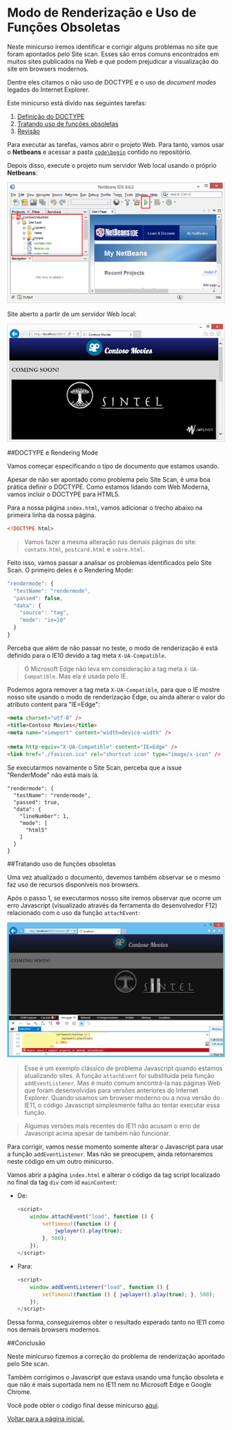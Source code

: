 Modo de Renderização e Uso de Funções Obsoletas
========================================
Neste minicurso iremos identificar e corrigir alguns problemas no site que foram apontados pelo Site scan. Esses são erros comuns encontrados em muitos sites publicados na Web e que podem prejudicar a visualização do site em browsers modernos.

Dentre eles citamos o não uso de DOCTYPE e o uso de *document modes* legados do Internet Explorer.

Este minicurso está divido nas seguintes tarefas:

1. [Definição do DOCTYPE](#Task1)
1. [Tratando uso de funções obsoletas](#Task2)
1. [Revisão](#Review)

Para executar as tarefas, vamos abrir o projeto Web. Para tanto, vamos usar o **Netbeans** e acessar a pasta [`code\begin`](./code/begin) contido no repositório.

Depois disso, execute o projeto num servidor Web local usando o próprio **Netbeans**:

![Abrir projeto no Netbeans](./images/run_netbeans_project.png)

Site aberto a partir de um servidor Web local:

![Executar site no servidor Web local](./images/site_local_webserver.png)

<p name="Task1"></p>
##DOCTYPE e Rendering Mode

Vamos começar especificando o tipo de documento que estamos usando.
 
Apesar de não ser apontado como problema pelo Site Scan, é uma boa prática definir o DOCTYPE. Como estamos lidando com Web Moderna, vamos incluir o DOCTYPE para HTML5.

Para a nossa página `index.html`, vamos adicionar o trecho abaixo na primeira linha da nossa página.

````HTML
<!DOCTYPE html>
````

> Vamos fazer a mesma alteração nas demais páginas do site: `contato.html`, `postcard.html` e `sobre.html`.

Feito isso, vamos passar a analisar os problemas identificados pelo Site Scan. O primeiro deles é o Rendering Mode:

````Javascript
"rendermode": {
  "testName": "rendermode",
  "passed": false,
  "data": {
    "source": "tag",
    "mode": "ie=10"
  }
}
````

Perceba que além de não passar no teste, o modo de renderização é está definido para o IE10 devido a tag meta `X-UA-Compatible`.

> O Microsoft Edge não leva em consideração a tag meta `X-UA-Compatible`. Mas ela é usada pelo IE. 

Podemos agora remover a tag meta `X-UA-Compatible`, para que o IE mostre nosso site usando o modo de renderização Edge, ou ainda alterar o valor do atributo content para "IE=Edge":

````HTML
<meta charset="utf-8" />
<title>Contoso Movies</title>
<meta name="viewport" content="width=device-width" />	

<meta http-equiv="X-UA-Compatible" content="IE=Edge" />        
<link href="./favicon.ico" rel="shortcut icon" type="image/x-icon" />
````
        
Se executarmos novamente o Site Scan, perceba que a issue "RenderMode" não está mais lá.

	"rendermode": {
      "testName": "rendermode",
      "passed": true,
      "data": {
        "lineNumber": 1,
        "mode": [
          "html5"
        ]
      }
    }

<p name="Task2"></p>
##Tratando uso de funções obsoletas

Uma vez atualizado o documento, devemos também observar se o mesmo faz uso de recursos disponíveis nos browsers.

Após o passo 1, se executarmos nosso site iremos observar que ocorre um erro Javascript (visualizado através da ferramenta do desenvolvedor F12) relacionado com o uso da função `attachEvent`:

![Erro usando função attachEvent](./images/featuredetection_attacheevent_error.png)

> Esse é um exemplo clássico de problema Javascript quando estamos atualizando sites. A função `attachEvent` foi substituida pela função `addEventListener`. Mas é muito comum encontrá-la nas páginas Web que foram desenvolvidas para versões anteriores do Internet Explorer. Quando usamos um browser moderno ou a nova versão do IE11, o código Javascript simplesmente falha ao tentar executar essa função.

> Algumas versões mais recentes do IE11 não acusam o erro de Javascript acima apesar de também não funcionar.

Para corrigir, vamos nesse momento somente alterar o Javascript para usar a função `addEventListener`. Mas não se preocupem, ainda retornaremos neste código em um outro minicurso. 

Vamos abrir a página `index.html` e alterar o código da tag script localizado no final da tag `div` com id `mainContent`:

- De:

	````Javascript
	<script>
        window.attachEvent("load", function () {
            setTimeout(function () {
                jwplayer().play(true);
            }, 500);
        });
    </script>
	````

- Para:
	````Javascript
	<script>
        window.addEventListener("load", function () {
            setTimeout(function () { jwplayer().play(true); }, 500);
        });
	</script>
	````

Dessa forma, conseguiremos obter o resultado esperado tanto no IE11 como nos demais browsers modernos.

<p name="Review"></p>
##Conclusão

Neste minicurso fizemos a correção do problema de renderização apontado pelo Site scan. 

Também corrigimos o Javascript que estava usando uma função obsoleta e que não é mais suportada nem no IE11 nem no Microsoft Edge e Google Chrome. 

Você pode obter o código final desse minicurso [aqui](./code/end).

[Voltar para a página inicial.](http://joaocunhaeld.github.io/interoperable-web-development)